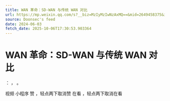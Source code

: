 ```yaml
---
title: WAN 革命：SD-WAN 与传统 WAN 对比
url: https://mp.weixin.qq.com/s?__biz=MzIyMzIwNzAxMQ==&mid=2649458375&idx=1&sn=7d798c4065c7285d14a72d5c6ff89c60
source: Doonsec's feed
date: 2024-06-03
fetch_date: 2025-10-06T17:30:53.903364
---
```


# WAN 革命：SD-WAN 与传统 WAN 对比

：
，
。

视频
小程序
赞
，轻点两下取消赞
在看
，轻点两下取消在看